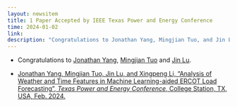 ```yaml
---
layout: newsitem
title: 1 Paper Accepted by IEEE Texas Power and Energy Conference
time: 2024-01-02
link: 
description: "Congratulations to Jonathan Yang, Mingjian Tuo, and Jin Lu for their paper accepted by IEEE TPEC."
---
```


* Congratulations to <a href="/people/Jonathan-Yang" class="off">Jonathan Yang</a>, <a href="/people/Mingjian-Tuo" class="off">Mingjian Tuo</a> and <a href="/people/Jin-Lu" class="off">Jin Lu</a>.

* <a href="/papers/JonathanY_ML-LF/" class="off">Jonathan Yang, Mingjian Tuo, Jin Lu, and Xingpeng Li, “Analysis of Weather and Time Features in Machine Learning-aided ERCOT Load Forecasting”, *Texas Power and Energy Conference*, College Station, TX, USA, Feb. 2024.</a>


